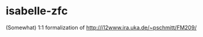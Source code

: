 isabelle-zfc
============

(Somewhat) 1:1 formalization of http://i12www.ira.uka.de/~pschmitt/FM209/
